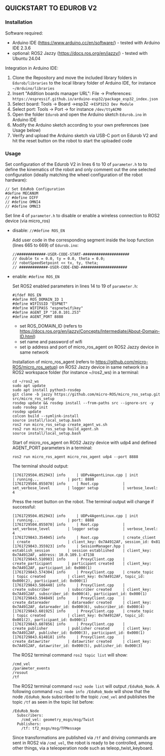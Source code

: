 ## QUICKSTART TO EDUROB V2

### Installation 

Software required:
- Arduino IDE (https://www.arduino.cc/en/software/) - tested with Arduino IDE 2.3.6
- optional: ROS2 Jazzy (https://docs.ros.org/en/jazzy/) - tested with Ubuntu 24.04 

Integration in Arduino IDE:
1. Clone the Repository and move the included library folders in `Edurob/libraries` to the local library folder of Arduino IDE, for instance `~/Arduino/libraries`
4. Insert "Addition boards manager URL": File → Preferences: `https://espressif.github.io/arduino-esp32/package_esp32_index.json`
5. Select board: Tools → Board →esp32 →`ESP32S3 Dev Module`
6. Select port: Tools → Port → for instance `/dev/ttyACM0`
7. Open the folder `Edurob` and open the Arduino sketch `Edurob.ino` in Arduino IDE
8. Modify the Arduino sketch according to your own preferences (see Usage below)
9. Verify and upload the Arduino sketch via USB-C port on Edurob V2 and hit the reset button on the robot to start the uploaded code

### Usage

Set configuration of the Edurob V2 in lines 6 to 10 of `parameter.h` to to define the kinematics of the robot and only comment out the one selected configuration (ideally matching the wheel configuration of the robot hardware):
```
// Set EduRob Configuration
#define MECANUM
// #define DIFF
// #define OMNI4
// #define OMNI3
```

Set line 4 of  `parameter.h` to disable or enable a wireless connection to ROS2 device (via micro_ros)

- disable: `//#define ROS_EN` 
	
	Add user code in the corresponding segment inside the loop function (lines 665 to 669) of `Edurob.ino`:
	```
	//#############-USER-CODE-START-#####################
  	// double tx = 0.0, ty = 0.0, theta = 0.0;
  	// robotSpeedSetpoint << tx, ty, theta;
	// #############-USER-CODE-END-#####################
	```

- enable: `#define ROS_EN`
	
	Set ROS2 enabled parameters in lines 14 to 19 of `parameter.h`:

	```
	#ifdef ROS_EN
	#define ROS_DOMAIN_ID 1
	#define WIFISSID "ESPNET"
	#define WIFIPASS "espnetwifikey"
	#define AGENT_IP "10.0.101.253"
	#define AGENT_PORT 8888
	```

	- set ROS_DOMAIN_ID (refers to https://docs.ros.org/en/jazzy/Concepts/Intermediate/About-Domain-ID.html)
	- set name and password of wifi
	- set ip address and port of micro_ros_agent on ROS2 Jazzy device in same network

	Installation of micro_ros_agent (refers to https://github.com/micro-ROS/micro_ros_setup) on ROS2 Jazzy device in same network in a ROS2 workspace folder (for instance ~/ros2_ws) in a terminal:

	```
	cd ~/ros2_ws
	sudo apt update
	sudo apt install python3-rosdep
	git clone -b jazzy https://github.com/micro-ROS/micro_ros_setup.git src/micro_ros_setup
	rosdep update && rosdep install --from-paths src --ignore-src -y
	sudo rosdep init
	rosdep update
	colcon build --symlink-install
	source install/local_setup.bash
	ros2 run micro_ros_setup create_agent_ws.sh
	ros2 run micro_ros_setup build_agent.sh
	source install/local_setup.bash
	```

	Start of micro_ros_agent on ROS2 Jazzy device with udp4 and defined AGENT_PORT parameters in a terminal:

	```
	ros2 run micro_ros_agent micro_ros_agent udp4 --port 8888
	```

	The terminal should output:

	```
	[1761729504.052943] info     | UDPv4AgentLinux.cpp | init                     | running...             | port: 8888
	[1761729504.055070] info     | Root.cpp           | set_verbose_level        | logger setup           | verbose_level: 4
	```

	Press the reset button on the robot. The terminal output will change if successful:

	```
	[1761729504.052943] info     | UDPv4AgentLinux.cpp | init                     | running...             | port: 8888
	[1761729504.055070] info     | Root.cpp           | set_verbose_level        | logger setup           | verbose_level: 4
	[1761729843.354045] info     | Root.cpp           | create_client            | create                 | client_key: 0x7A4912AF, session_id: 0x81
	[1761729843.355923] info     | SessionManager.hpp | establish_session        | session established    | client_key: 0x7A4912AF, address: 10.0.109.1:47138
	[1761729843.510983] info     | ProxyClient.cpp    | create_participant       | participant created    | client_key: 0x7A4912AF, participant_id: 0x000(1)
	[1761729843.574304] info     | ProxyClient.cpp    | create_topic             | topic created          | client_key: 0x7A4912AF, topic_id: 0x000(2), participant_id: 0x000(1)
	[1761729843.586440] info     | ProxyClient.cpp    | create_subscriber        | subscriber created     | client_key: 0x7A4912AF, subscriber_id: 0x000(4), participant_id: 0x000(1)
	[1761729843.594849] info     | ProxyClient.cpp    | create_datareader        | datareader created     | client_key: 0x7A4912AF, datareader_id: 0x000(6), subscriber_id: 0x000(4)
	[1761729843.601925] info     | ProxyClient.cpp    | create_topic             | topic created          | client_key: 0x7A4912AF, topic_id: 0x001(2), participant_id: 0x000(1)
	[1761729843.607856] info     | ProxyClient.cpp    | create_publisher         | publisher created      | client_key: 0x7A4912AF, publisher_id: 0x000(3), participant_id: 0x000(1)
	[1761729843.614818] info     | ProxyClient.cpp    | create_datawriter        | datawriter created     | client_key: 0x7A4912AF, datawriter_id: 0x000(5), publisher_id: 0x000(3)
	```

	The ROS2 terminal command `ros2 topic list` will show:

	```
	/cmd_vel
	/parameter_events
	/rosout
	/tf
	```

	The ROS2 terminal command `ros2 node list` will output `/EduRob_Node`. A following command `ros2 node info /EduRob_Node` will show that the node `/EduRob_Node` subscribed to the topic `/cmd_vel` and publishes the topic `/tf` as seen in the topic list before:

	```
	/EduRob_Node
	  Subscribers:
		/cmd_vel: geometry_msgs/msg/Twist
	  Publishers:
		/tf: tf2_msgs/msg/TFMessage
	```

	Since transformations are published via `/tf` and driving commands are sent in ROS2 via `/cmd_vel`, the robot is ready to be controlled, among other things, via a teleoperation node such as teleop_twist_keyboard.
